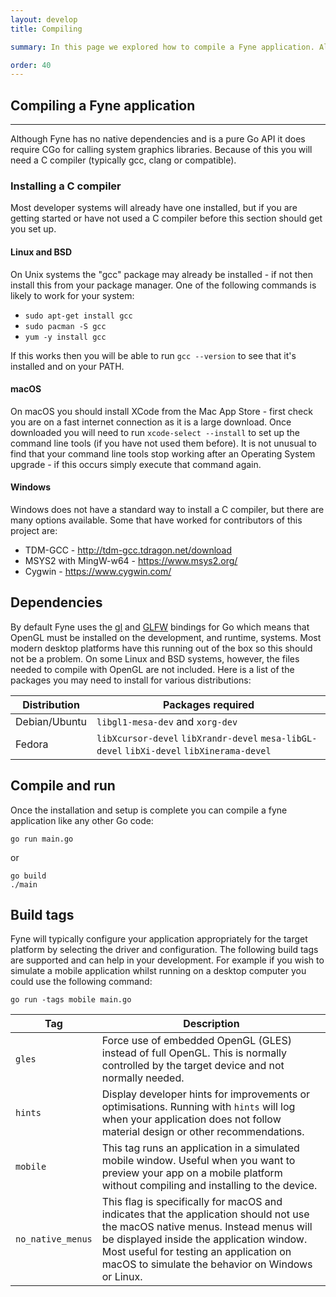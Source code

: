 ```yaml
---
layout: develop
title: Compiling

summary: In this page we explored how to compile a Fyne application. Although compiling using the Go tools is usually very simple the Fyne toolkit uses Cgo which can add complications. By installing a C compiler as described above you will be able to build your Fyne application just like a normal Go program.

order: 40
---
```


## Compiling a Fyne application

---

Although Fyne has no native dependencies and is a pure Go API it does require CGo for calling system graphics libraries. Because of this you will need a C compiler (typically gcc, clang or compatible).

### Installing a C compiler

Most developer systems will already have one installed, but if you are getting started or have not used a C compiler before this section should get you set up.

#### Linux and BSD

On Unix systems the "gcc" package may already be installed - if not then install this from your package manager.
One of the following commands is likely to work for your system:

* `sudo apt-get install gcc`
* `sudo pacman -S gcc`
* `yum -y install gcc`

If this works then you will be able to run `gcc --version` to see that it's installed and on your PATH.

#### macOS

On macOS you should install XCode from the Mac App Store - first check you are on a fast internet connection as it is a large download. Once downloaded you will need to run `xcode-select --install` to set up the command line tools (if you have not used them before). It is not unusual to find that your command line tools stop working after an Operating System upgrade - if this occurs simply execute that command again.

#### Windows

Windows does not have a standard way to install a C compiler, but there are many options available. Some that have worked for contributors of this project are:

* TDM-GCC - http://tdm-gcc.tdragon.net/download
* MSYS2 with MingW-w64 - https://www.msys2.org/
* Cygwin - https://www.cygwin.com/

## Dependencies

By default Fyne uses the [gl](https://github.com/go-gl/gl) and [GLFW](https://github.com/go-gl/glfw) bindings for Go which means that OpenGL must be installed on the development, and runtime, systems. Most modern desktop platforms have this running out of the box so this should not be a problem. On some Linux and BSD systems, however, the files needed to compile with OpenGL are not included. Here is a list of the packages you may need to install for various distributions:

<div class="text-align: center; margin: auto" markdown="1">

| Distribution  | Packages required                |
|---------------|----------------------------------|
| Debian/Ubuntu | `libgl1-mesa-dev` and `xorg-dev` |
| Fedora        |  ``libXcursor-devel``  ``libXrandr-devel``  ``mesa-libGL-devel``  ``libXi-devel`` ``libXinerama-devel``|

</div>

## Compile and run

Once the installation and setup is complete you can compile a fyne application
like any other Go code:

    go run main.go

or

    go build
    ./main


## Build tags

Fyne will typically configure your application appropriately for the target platform by selecting the driver and configuration. The following build tags are supported and can help in your development. For example if you wish to simulate a mobile application whilst running on a desktop computer you could use the following command:

	go run -tags mobile main.go


| Tag      | Description               |
|----------|---------------------------|
| `gles`   | Force use of embedded OpenGL (GLES) instead of full OpenGL. This is normally controlled by the target device and not normally needed. |
| `hints`  | Display developer hints for improvements or optimisations. Running with `hints` will log when your application does not follow material design or other recommendations. |
| `mobile` | This tag runs an application in a simulated mobile window. Useful when you want to preview your app on a mobile platform without compiling and installing to the device. |
| `no_native_menus` | This flag is specifically for macOS and indicates that the application should not use the macOS native menus. Instead menus will be displayed inside the application window. Most useful for testing an application on macOS to simulate the behavior on Windows or Linux. |
